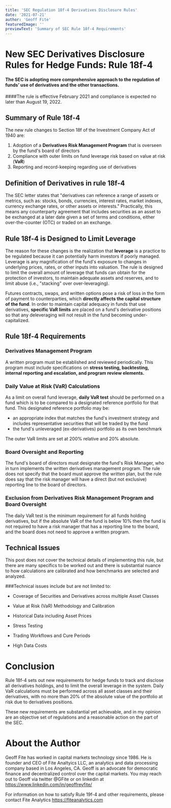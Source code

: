 ```yaml
---
title: 'SEC Regulation 18f-4 Derivatives Disclosure Rules'
date: '2021-07-21'
author: 'Geoff Fite'
featuredImage: ''
previewText: 'Summary of SEC Rule 18f-4 Requirements'
---
```


# New SEC Derivatives Disclosure Rules for Hedge Funds: Rule 18f-4

#### The SEC is adopting more comprehensive approach to the regulation of funds’ use of derivatives and the other transactions. 

####The rule is effective February 2021 and compliance is expected no later than August 19, 2022.

## Summary of Rule 18f-4

The new rule changes to Section 18f of the Investment Company 
Act of 1940 are:

1. Adoption of a **Derivatives Risk Management Program** that is overseen by the fund's board of directors
2. Compliance with outer limits on fund leverage risk based on value at risk (**VaR**)
3. Reporting and record-keeping regarding use of derivatives

## Definition of Derivatives in rule 18f-4

The SEC letter states that "derivatives can reference a range of assets or metrics, such as: stocks, bonds, currencies, interest
rates, market indexes, currency exchange rates, or other assets or interests." Practically, this means any counterparty agreement 
that includes securities as an asset to be exchanged at a later date given a set of terms and conditions, either over-the-counter (OTC) 
or traded on an exchange.

## Rule 18f-4 is Designed to Limit Leverage

The reason for these changes is the realization that **leverage** is a practice to be regulated because it can potentially 
harm investors if poorly managed. Leverage is any magnification of the fund's exposure to changes in underlying prices, rates, 
or other inputs into valuation. The rule is designed to limit the overall amount 
of leverage that funds can obtain for the protection of investors, to maintain adequate assets and reserves, and to limit abuse 
(i.e., "stacking" over over-leveraging).

Futures contracts, swaps, and written options pose a risk of loss in the form of payment to counterparties, which 
**directly affects the capital structure of the fund**. In order to maintain capital adequacy in funds that use 
derivatives, **specific VaR limits** are placed on a fund's derivative positions so that any deleveraging will not result in the fund 
becoming under-capitalized.

## Rule 18f-4 Requirements

### Derivatives Management Program

A written program must be established and reviewed periodically. This program must include specifications on **stress testing, 
backtesting, internal reporting and escalation, and program review elements.**

### Daily Value at Risk (VaR) Calculations

As a limit on overall fund leverage, **daily VaR test** should be performed on a fund which is to be compared to a designated reference portfolio 
for that fund. This designated reference portfolio may be:

- an appropriate index that matches the fund's investment strategy and includes representative securities that will be traded by the fund
- the fund's unleveraged (ex-derivatives) portfolio as its own benchmark

The outer VaR limits are set at 200% relative and 20% absolute.

### Board Oversight and Reporting

The fund's board of directors must designate the fund's Risk Manager, who in turn implements the written derivatives management program. The 
rule does not specify that the board must approve the written plan, but the rule does say that the risk manager will have a direct 
(but not exclusive) reporting line to the board of directors.

### Exclusion from Derivatives Risk Management Program and Board Oversight

The daily VaR test is the minimum requirement for all funds holding derivatives, but if the absolute VaR of the fund is below 10% 
then the fund is not required to have a risk manager that has a reporting line to the board, and the board does not need to approve a written program.

## Technical Issues

This post does not cover the technical details of implementing this rule, but there are many specifics to be worked out and there 
is substantial nuance to how calculations are calibrated and how benchmarks are selected and analyzed.

###Technical issues include but are not limited to:

- Coverage of Securities and Derivatives across multiple Asset Classes 

- Value at Risk (VaR) Methodology and Calibration

- Historical Data including Asset Prices

- Stress Testing

- Trading Workflows and Cure Periods

- High Data Costs

# Conclusion

Rule 18f-4 sets out new requirements for hedge funds to track and disclose all derivatives holdings, and to limit the overall leverage 
in the system. Daily VaR calculations must be performed across all asset classes and their derivatives, with no more than 20% of the absolute 
value of the portfolio at risk due to derivatives positions.

These new requirements are substantial yet achievable, and in my opinion are an objective set of regulations and a reasonable action on the part of the SEC.

# About the Author

Geoff Fite has worked in capital markets technology since 1986. He is founder and CEO of Fite Analtyics LLC, an analytics and data processing 
company based in Los Angeles, CA. Geoff is an advocate for democratic finance and decentralized control over the capital markets. You may reach 
out to Geoff via twitter @GFite or on linkedin at https://www.linkedin.com/in/geoffreyfite/

For information on how to satisfy Rule 19f-4 and other requirements, please contact Fite Analytics https://fiteanalytics.com

